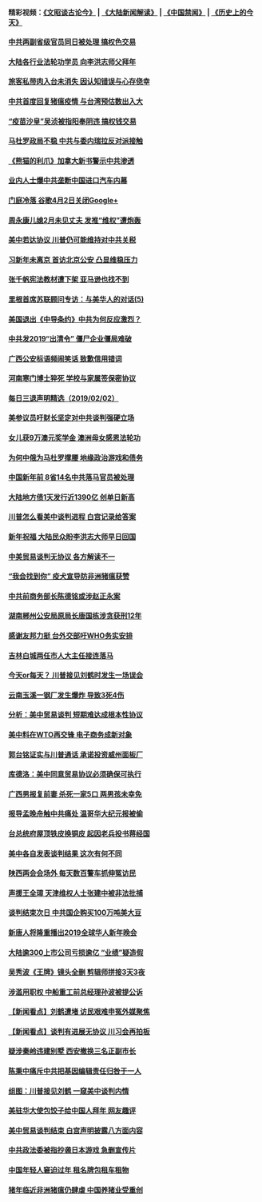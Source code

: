 #### 精彩视频：[《文昭谈古论今》](https://github.com/gfw-breaker/wenzhao) | [《大陆新闻解读》](https://github.com/gfw-breaker/ntdtv-comedy) | [《中国禁闻》](https://github.com/gfw-breaker/ntdtv-news) | [《历史上的今天》](https://github.com/gfw-breaker/today-in-history) 

#### [中共两副省级官员同日被处理 搞权色交易](../pages/nsc413/n11021019.md?t=02030630) 

#### [大陆各行业法轮功学员 向李洪志师父拜年](../pages/nsc413/n11017796.md?t=02030630) 

#### [旅客私带肉入台未消失 因认知错误与心存侥幸](../pages/nsc413/n11021054.md?t=02030630) 

#### [中共首度回复猪瘟疫情 与台湾预估数出入大](../pages/nsc413/n11021023.md?t=02030630) 


#### [“疫苗沙皇”吴浈被指阳奉阴违 搞权钱交易](../pages/nsc413/n11019815.md?t=02030630) 

#### [马杜罗政局不稳 中共与委内瑞拉反对派接触](../pages/nsc413/n11020719.md?t=02030630) 

#### [《熊猫的利爪》加拿大新书警示中共渗透](../pages/nsc413/n11020739.md?t=02030630) 

#### [业内人士爆中共垄断中国进口汽车内幕](../pages/nsc413/n11020830.md?t=02030630) 

#### [门庭冷落 谷歌4月2日关闭Google+](../pages/nsc413/n11020806.md?t=02030630) 

#### [周永康儿媳2月未见丈夫 发推“维权”遭炮轰](../pages/nsc413/n11020801.md?t=02030630) 

#### [美中若达协议 川普仍可能维持对中共关税](../pages/nsc413/n11020625.md?t=02030630) 

#### [习新年未离京 首访北京公安 凸显维稳压力](../pages/nsc413/n11020486.md?t=02030630) 

#### [张千帆宪法教材遭下架 亚马逊也找不到](../pages/nsc413/n11020619.md?t=02030630) 

#### [里根首席苏联顾问专访：与美华人的对话(5)](../pages/nsc413/n10968703.md?t=02030630) 

#### [美国退出《中导条约》中共为何反应激烈？](../pages/nsc413/n11020569.md?t=02030630) 

#### [中共发2019“出清令” 僵尸企业僵局难破](../pages/nsc413/n11019329.md?t=02030630) 

#### [广西公安标语频闹笑话 致歉信用错词](../pages/nsc413/n11020438.md?t=02030630) 

#### [河南寒门博士猝死 学校与家属签保密协议](../pages/nsc413/n11020395.md?t=02030630) 

#### [每日三退声明精选（2019/02/02）](../pages/nsc413/n11020479.md?t=02030630) 

#### [美参议员吁财长坚定对中共谈判强硬立场](../pages/nsc413/n11020440.md?t=02030630) 

#### [女儿获9万澳元奖学金 澳洲母女感恩法轮功](../pages/nsc413/n10997952.md?t=02030630) 

#### [为何中俄为马杜罗撑腰 地缘政治游戏和债务](../pages/nsc413/n11018692.md?t=02030630) 

#### [中国新年前 8省14名中共落马官员被处理](../pages/nsc413/n11019542.md?t=02030630) 

#### [大陆地方债1天发行近1390亿 创单日新高](../pages/nsc413/n11019766.md?t=02030630) 

#### [川普怎么看美中谈判进程 白宫记录给答案](../pages/nsc413/n11019682.md?t=02030630) 

#### [新年祝福 大陆民众盼李洪志大师早日回国](../pages/nsc413/n11017722.md?t=02030630) 

#### [中美贸易谈判无协议 各方解读不一](../pages/nsc413/n11019942.md?t=02030630) 

#### [“我会找到你” 疫犬宣导防非洲猪瘟获赞](../pages/nsc413/n11019874.md?t=02030630) 

#### [中共前商务部长陈德铭或涉赵正永案](../pages/nsc413/n11019841.md?t=02030630) 

#### [湖南郴州公安局原局长唐国栋涉贪获刑12年](../pages/nsc413/n11019821.md?t=02030630) 

#### [感谢友邦力挺 台外交部吁WHO务实安排](../pages/nsc413/n11019777.md?t=02030630) 

#### [吉林白城两任市人大主任接连落马](../pages/nsc413/n11019787.md?t=02030630) 

#### [今天or每天？ 川普接见刘鹤时发生一场误会](../pages/nsc413/n11019602.md?t=02030630) 

#### [云南玉溪一钢厂发生爆炸 导致3死4伤](../pages/nsc413/n11019587.md?t=02030630) 

#### [分析：美中贸易谈判 短期难达成根本性协议](../pages/nsc413/n11019322.md?t=02030630) 

#### [美中料在WTO再交锋 电子商务成新对象](../pages/nsc413/n11018959.md?t=02030630) 

#### [郭台铭证实与川普通话 承诺投资威州面板厂](../pages/nsc413/n11019491.md?t=02030630) 

#### [库德洛：美中同意贸易协议必须确保可执行](../pages/nsc413/n11019036.md?t=02030630) 

#### [广西男报复前妻 杀死一家5口 两男孩未幸免](../pages/nsc413/n11019449.md?t=02030630) 

#### [报导孟晚舟触中共痛处 温哥华大纪元报被偷](../pages/nsc413/n11019232.md?t=02030630) 

#### [台总统府屋顶铁皮换铜皮 起因老兵投书蒋经国](../pages/nsc413/n11019420.md?t=02030630) 

#### [美中各自发表谈判结果 这次有何不同](../pages/nsc413/n11019114.md?t=02030630) 

#### [陕西两会会场外 每天数百警车抓伸冤访民](../pages/nsc413/n11017593.md?t=02030630) 

#### [声援王全璋 天津维权人士张建中被非法批捕](../pages/nsc413/n11019356.md?t=02030630) 

#### [谈判结束次日 中共国企购买100万吨美大豆](../pages/nsc413/n11019167.md?t=02030630) 

#### [新唐人将隆重播出2019全球华人新年晚会](../pages/nsc413/n11016043.md?t=02030630) 

#### [大陆逾300上市公司亏损逾亿 “业绩”疑造假](../pages/nsc413/n11018923.md?t=02030630) 

#### [吴秀波《王牌》镜头全删 剪辑师拼接3天3夜](../pages/nsc413/n11018575.md?t=02030630) 

#### [涉滥用职权 中船重工前总经理孙波被提公诉](../pages/nsc413/n11018912.md?t=02030630) 

#### [【新闻看点】刘鹤遭堵 访民艰难申冤外媒聚焦](../pages/nsc413/n11018716.md?t=02030630) 

#### [【新闻看点】谈判有进展无协议 川习会再拍板](../pages/nsc413/n11018718.md?t=02030630) 

#### [疑涉秦岭违建别墅 西安撤换三名正副市长](../pages/nsc413/n11018753.md?t=02030630) 

#### [陈秉中痛斥中共把基因编辑责任归咎于一人](../pages/nsc413/n11018750.md?t=02030630) 

#### [组图：川普接见刘鹤 一窥美中谈判内情](../pages/nsc413/n11018301.md?t=02030630) 

#### [美驻华大使包饺子给中国人拜年 网友趣评](../pages/nsc413/n11018697.md?t=02030630) 

#### [美中贸易谈判结束 白宫声明披露八方面内容](../pages/nsc413/n11018681.md?t=02030630) 

#### [中共政法委被指抄袭日本游戏 急删宣传片](../pages/nsc413/n11018585.md?t=02030630) 

#### [中国年轻人窘迫过年 租名牌包租车租物](../pages/nsc413/n11018548.md?t=02030630) 

#### [猪年临近非洲猪瘟仍肆虐 中国养猪业受重创](../pages/nsc413/n11018348.md?t=02030630) 

